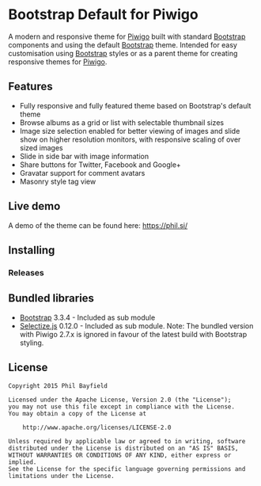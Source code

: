 Bootstrap Default for Piwigo
============================

A modern and responsive theme for [Piwigo](http://piwigo.org/) built with standard [Bootstrap](http://getbootstrap.com/) components and using the default [Bootstrap](http://getbootstrap.com/) theme.
Intended for easy customisation using [Bootstrap](http://getbootstrap.com/) styles or as a parent theme for creating responsive themes for [Piwigo](http://piwigo.org/).

## Features

* Fully responsive and fully featured theme based on Bootstrap's default theme
* Browse albums as a grid or list with selectable thumbnail sizes
* Image size selection enabled for better viewing of images and slide show on higher resolution monitors, with
  responsive scaling of over sized images
* Slide in side bar with image information
* Share buttons for Twitter, Facebook and Google+
* Gravatar support for comment avatars
* Masonry style tag view

## Live demo

A demo of the theme can be found here: https://phil.si/

## Installing

### Releases

## Bundled libraries

* [Bootstrap](http://getbootstrap.com/) 3.3.4 - Included as sub module
* [Selectize.js](http://brianreavis.github.io/selectize.js/) 0.12.0 - Included as sub module. Note: The bundled version
with Piwigo 2.7.x is ignored in favour of the latest build with Bootstrap styling.

## License

    Copyright 2015 Phil Bayfield

    Licensed under the Apache License, Version 2.0 (the "License");
    you may not use this file except in compliance with the License.
    You may obtain a copy of the License at

        http://www.apache.org/licenses/LICENSE-2.0

    Unless required by applicable law or agreed to in writing, software
    distributed under the License is distributed on an "AS IS" BASIS,
    WITHOUT WARRANTIES OR CONDITIONS OF ANY KIND, either express or implied.
    See the License for the specific language governing permissions and
    limitations under the License.